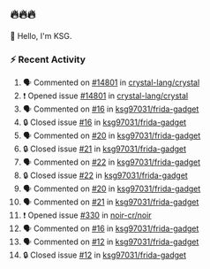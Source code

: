 ## 🔥🔥🔥
👋 Hello, I'm KSG.  

### ⚡ Recent Activity
<!--START_SECTION:activity-->
1. 🗣 Commented on [#14801](https://github.com/crystal-lang/crystal/issues/14801#issuecomment-2220007683) in [crystal-lang/crystal](https://github.com/crystal-lang/crystal)
2. ❗ Opened issue [#14801](https://github.com/crystal-lang/crystal/issues/14801) in [crystal-lang/crystal](https://github.com/crystal-lang/crystal)
3. 🗣 Commented on [#16](https://github.com/ksg97031/frida-gadget/issues/16#issuecomment-2203322934) in [ksg97031/frida-gadget](https://github.com/ksg97031/frida-gadget)
4. 🔒 Closed issue [#16](https://github.com/ksg97031/frida-gadget/issues/16) in [ksg97031/frida-gadget](https://github.com/ksg97031/frida-gadget)
5. 🗣 Commented on [#20](https://github.com/ksg97031/frida-gadget/issues/20#issuecomment-2203305603) in [ksg97031/frida-gadget](https://github.com/ksg97031/frida-gadget)
6. 🔒 Closed issue [#21](https://github.com/ksg97031/frida-gadget/issues/21) in [ksg97031/frida-gadget](https://github.com/ksg97031/frida-gadget)
7. 🗣 Commented on [#22](https://github.com/ksg97031/frida-gadget/issues/22#issuecomment-2203269065) in [ksg97031/frida-gadget](https://github.com/ksg97031/frida-gadget)
8. 🔒 Closed issue [#22](https://github.com/ksg97031/frida-gadget/issues/22) in [ksg97031/frida-gadget](https://github.com/ksg97031/frida-gadget)
9. 🗣 Commented on [#20](https://github.com/ksg97031/frida-gadget/issues/20#issuecomment-2200592414) in [ksg97031/frida-gadget](https://github.com/ksg97031/frida-gadget)
10. 🗣 Commented on [#21](https://github.com/ksg97031/frida-gadget/issues/21#issuecomment-2200589277) in [ksg97031/frida-gadget](https://github.com/ksg97031/frida-gadget)
11. ❗ Opened issue [#330](https://github.com/noir-cr/noir/issues/330) in [noir-cr/noir](https://github.com/noir-cr/noir)
12. 🗣 Commented on [#16](https://github.com/ksg97031/frida-gadget/issues/16#issuecomment-2179196058) in [ksg97031/frida-gadget](https://github.com/ksg97031/frida-gadget)
13. 🗣 Commented on [#12](https://github.com/ksg97031/frida-gadget/issues/12#issuecomment-2179180990) in [ksg97031/frida-gadget](https://github.com/ksg97031/frida-gadget)
14. 🔒 Closed issue [#12](https://github.com/ksg97031/frida-gadget/issues/12) in [ksg97031/frida-gadget](https://github.com/ksg97031/frida-gadget)
<!--END_SECTION:activity-->
